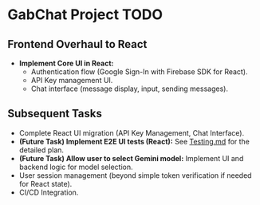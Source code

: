# GabChat Project TODO

## Frontend Overhaul to React

*   **Implement Core UI in React:**
    *   Authentication flow (Google Sign-In with Firebase SDK for React).
    *   API Key management UI.
    *   Chat interface (message display, input, sending messages).

## Subsequent Tasks

*   Complete React UI migration (API Key Management, Chat Interface).
*   **(Future Task) Implement E2E UI tests (React):** See [Testing.md](Testing.md) for the detailed plan.
*   **(Future Task) Allow user to select Gemini model:** Implement UI and backend logic for model selection.
*   User session management (beyond simple token verification if needed for React state).
*   CI/CD Integration.
